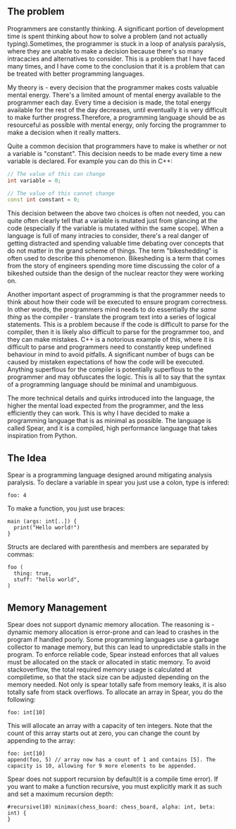 
## The problem

Programmers are constantly thinking. A significant portion of development time is spent thinking about how to solve a problem (and not actually typing).Sometimes, the programmer is stuck in a loop of analysis paralysis, where they are unable to make a decision because there's so many intracacies and alternatives to consider. This is a problem that I have faced many times, and I have come to the conclusion that it is a problem that can be treated with better programming languages. 

My theory is - every decision that the programmer makes costs valuable mental energy. There's a limited amount of mental energy available to the programmer each day. Every time a decision is made, the total energy available for the rest of the day decreases, until eventually it is very difficult to make further progress.Therefore, a programming language should be as resourceful as possible with mental energy, only forcing the programmer to make a decision when it really matters. 

Quite a common decision that programmers have to make is whether or not a variable is "constant". This decision needs to be made every time a new variable is declared. For example you can do this in C++:
```C++
// The value of this can change
int variable = 0;

// The value of this cannot change
const int constant = 0;
```
This decision between the above two choices is often not needed, you can quite often clearly tell that a variable is mutated just from glancing at the code (especially if the variable is mutated within the same scope). When a language is full of many intracies to consider, there's a real danger of getting distracted and spending valuable time debating over concepts that do not matter in the grand scheme of things. The term "bikeshedding" is often used to describe this phenomenon. Bikesheding is a term that comes from the story of engineers spending more time discussing the color of a bikeshed outside than the design of the nuclear reactor they were working on.

Another important aspect of programming is that the programmer needs to think about how their code will be executed to ensure program correctness. In other words, the programmers mind needs to do essentially *the same thing* as the compiler - translate the program text into a series of logical statements. This is a problem because if the code is difficult to parse for the compiler, then it is likely also difficult to parse for the programmer too, and they can make mistakes. C++ is a notorious example of this, where it is difficult to parse and programmers need to constantly keep undefined behaviour in mind to avoid pitfalls. A significant number of bugs can be caused by mistaken expectations of how the code will be executed. Anything superflous for the compiler is potentially superflous to the programmer and may obfuscates the logic. This is all to say that the syntax of a programming language should be minimal and unambiguous. 

The more technical details and quirks introduced into the language, the higher the mental load expected from the programmer, and the less efficiently they can work. This is why I have decided to make a programming language that is as minimal as possible. The language is called Spear, and it is a compiled, high performance language that takes inspiration from Python.

## The Idea

Spear is a programming language designed around mitigating analysis paralysis. To declare a variable in spear you just use a colon, type is infered:
```
foo: 4
```
To make a function, you just use braces:
```
main (args: int[..]) { 
  print("Hello world!")
}
```
Structs are declared with parenthesis and members are separated by commas:
```
foo (
  thing: true,
  stuff: "hello world",
)
```
## Memory Management

Spear does not support dynamic memory allocation. The reasoning is - dynamic memory allocation is error-prone and can lead to crashes in the program if handled poorly. Some programming languages use a garbage collector to manage memory, but this can lead to unpredictable stalls in the program. To enforce reliable code, Spear instead enforces that all values must be allocated on the stack or allocated in static memory. To avoid stackoverflow, the total required memory usage is calculated at compiletime, so that the stack size can be adjusted depending on the memory needed. Not only is spear totally safe from memory leaks, it is also totally safe from stack overflows.
To allocate an array in Spear, you do the following:
```
foo: int[10]
```
This will allocate an array with a capacity of ten integers. Note that the count of this array starts out at zero, you can change the count by appending to the array:
```
foo: int[10]
append(foo, 5) // array now has a count of 1 and contains [5]. The capacity is 10, allowing for 9 more elements to be appended.
```
Spear does not support recursion by default(it is a compile time error). If you want to make a function recursive, you must explicitly mark it as such and set a maximum recursion depth:
```
#recursive(10) minimax(chess_board: chess_board, alpha: int, beta: int) {
}
```


